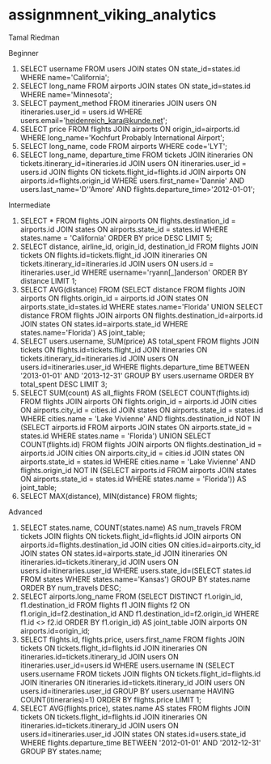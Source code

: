 # assignmnent_viking_analytics

Tamal Riedman

Beginner
1.  SELECT username FROM users JOIN states ON state_id=states.id WHERE name='California';
2.  SELECT long_name FROM airports JOIN states ON state_id=states.id WHERE name='Minnesota';
3.  SELECT payment_method
    FROM itineraries JOIN users ON itineraries.user_id = users.id
    WHERE users.email='heidenreich_kara@kunde.net';
4.  SELECT price
    FROM flights JOIN airports ON origin_id=airports.id
    WHERE long_name='Kochfurt Probably International Airport';
5.  SELECT long_name, code
    FROM airports
    WHERE code='LYT';
6.  SELECT long_name, departure_time
    FROM tickets JOIN itineraries ON tickets.itinerary_id=itineraries.id
    JOIN users ON itineraries.user_id = users.id
    JOIN flights ON tickets.flight_id=flights.id
    JOIN airports ON airports.id=flights.origin_id
    WHERE users.first_name='Dannie' AND users.last_name='D''Amore' AND flights.departure_time>'2012-01-01';

Intermediate
1.  SELECT *
    FROM flights JOIN airports ON flights.destination_id = airports.id
    JOIN states ON airports.state_id = states.id
    WHERE states.name = 'California'
    ORDER BY price DESC
    LIMIT 5;
2.  SELECT distance, airline_id, origin_id, destination_id
    FROM flights JOIN tickets ON flights.id=tickets.flight_id
    JOIN itineraries ON tickets.itinerary_id=itineraries.id
    JOIN users ON users.id = itineraries.user_id
    WHERE username='ryann[_]anderson'
    ORDER BY distance
    LIMIT 1;
3.  SELECT AVG(distance)
    FROM
      (SELECT distance
      FROM flights JOIN airports ON flights.origin_id = airports.id
      JOIN states ON airports.state_id=states.id
      WHERE states.name='Florida'
      UNION
      SELECT distance
      FROM flights JOIN airports ON flights.destination_id=airports.id
      JOIN states ON states.id=airports.state_id
      WHERE states.name='Florida') AS joint_table;
4.  SELECT users.username, SUM(price) AS total_spent
    FROM flights JOIN tickets ON flights.id=tickets.flight_id
    JOIN itineraries ON tickets.itinerary_id=itineraries.id
    JOIN users ON users.id=itineraries.user_id
    WHERE flights.departure_time BETWEEN '2013-01-01' AND '2013-12-31'
    GROUP BY users.username
    ORDER BY total_spent DESC
    LIMIT 3;
5.  SELECT SUM(count) AS all_flights
    FROM
      (SELECT COUNT(flights.id)
      FROM flights JOIN airports ON flights.origin_id = airports.id
      JOIN cities ON airports.city_id = cities.id
      JOIN states ON airports.state_id = states.id
      WHERE cities.name = 'Lake Vivienne'
      AND flights.destination_id NOT IN
        (SELECT airports.id
        FROM airports JOIN states ON airports.state_id = states.id
        WHERE states.name = 'Florida')
      UNION
      SELECT COUNT(flights.id)
      FROM flights JOIN airports ON flights.destination_id = airports.id
      JOIN cities ON airports.city_id = cities.id
      JOIN states ON airports.state_id = states.id
      WHERE cities.name = 'Lake Vivienne'
      AND flights.origin_id NOT IN
        (SELECT airports.id
        FROM airports JOIN states ON airports.state_id = states.id
        WHERE states.name = 'Florida')) AS joint_table;
6.  SELECT MAX(distance), MIN(distance)
    FROM flights;

Advanced
1.  SELECT states.name, COUNT(states.name) AS num_travels
    FROM tickets
    JOIN flights ON tickets.flight_id=flights.id
    JOIN airports ON airports.id=flights.destination_id
    JOIN cities ON cities.id=airports.city_id
    JOIN states ON states.id=airports.state_id
    JOIN itineraries ON itineraries.id=tickets.itinerary_id
    JOIN users ON users.id=itineraries.user_id
    WHERE users.state_id=(SELECT states.id
                          FROM states
                          WHERE states.name='Kansas')
    GROUP BY states.name
    ORDER BY num_travels DESC;
2.  SELECT airports.long_name
    FROM
      (SELECT DISTINCT f1.origin_id, f1.destination_id
       FROM flights f1 JOIN flights f2
       ON f1.origin_id=f2.destination_id
       AND f1.destination_id=f2.origin_id
       WHERE f1.id <> f2.id
       ORDER BY f1.origin_id) AS joint_table
    JOIN airports ON airports.id=origin_id;
3.  SELECT flights.id, flights.price, users.first_name
    FROM flights JOIN tickets ON tickets.flight_id=flights.id
    JOIN itineraries ON itineraries.id=tickets.itinerary_id
    JOIN users ON itineraries.user_id=users.id
    WHERE users.username IN
      (SELECT users.username
       FROM tickets
       JOIN flights ON tickets.flight_id=flights.id
       JOIN itineraries ON itineraries.id=tickets.itinerary_id
       JOIN users ON users.id=itineraries.user_id
       GROUP BY users.username
       HAVING COUNT(itineraries)=1)
    ORDER BY flights.price
    LIMIT 1;
4.  SELECT AVG(flights.price), states.name AS states
    FROM flights
    JOIN tickets ON tickets.flight_id=flights.id
    JOIN itineraries ON itineraries.id=tickets.itinerary_id
    JOIN users ON users.id=itineraries.user_id
    JOIN states ON states.id=users.state_id
    WHERE flights.departure_time BETWEEN '2012-01-01' AND '2012-12-31'
    GROUP BY states.name;